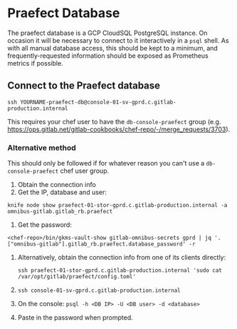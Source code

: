 # Praefect Database

The praefect database is a GCP CloudSQL PostgreSQL instance. On occasion it will
be necessary to connect to it interactively in a `psql` shell. As with all
manual database access, this should be kept to a minimum, and
frequently-requested information should be exposed as Prometheus metrics if
possible.

## Connect to the Praefect database

```
ssh YOURNAME-praefect-db@console-01-sv-gprd.c.gitlab-production.internal
```

This requires your chef user to have the `db-console-praefect` group (e.g.
https://ops.gitlab.net/gitlab-cookbooks/chef-repo/-/merge_requests/3703).

### Alternative method

This should only be followed if for whatever reason you can't use a
`db-console-praefect` chef user group.

1. Obtain the connection info
  1. Get the IP, database and user:

  ```
  knife node show praefect-01-stor-gprd.c.gitlab-production.internal -a omnibus-gitlab.gitlab_rb.praefect
  ```
  1. Get the password:

  ```
  <chef-repo>/bin/gkms-vault-show gitlab-omnibus-secrets gprd | jq '.["omnibus-gitlab"].gitlab_rb.praefect.database_password' -r
  ```
  1. Alternatively, obtain the connection info from one of its clients directly:


     ```
     ssh praefect-01-stor-gprd.c.gitlab-production.internal 'sudo cat /var/opt/gitlab/praefect/config.toml'
     ```
1. `ssh console-01-sv-gprd.c.gitlab-production.internal`
  1. On the console: `psql -h <DB IP> -U <DB user> -d <database>`
  1. Paste in the password when prompted.
